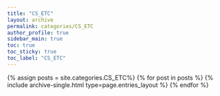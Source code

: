 ```yaml
---
title: "CS_ETC"
layout: archive
permalink: categories/CS_ETC
author_profile: true
sidebar_main: true
toc: true
toc_sticky: true
toc_label: "CS_ETC"
---
```


{% assign posts = site.categories.CS_ETC%}
{% for post in posts %}
  {% include archive-single.html type=page.entries_layout %}
{% endfor %}